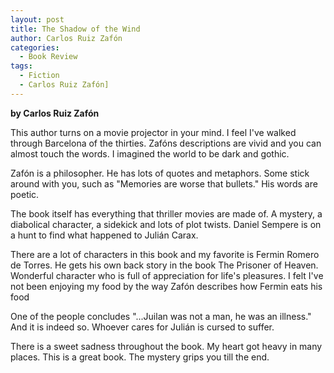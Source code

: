 ```yaml
---
layout: post
title: The Shadow of the Wind
author: Carlos Ruiz Zafón
categories: 
  - Book Review
tags: 
  - Fiction
  - Carlos Ruiz Zafón]
---
```


**by Carlos Ruiz Zafón**

This author turns on a movie projector in your mind. I feel I've walked through Barcelona of the thirties. Zafóns descriptions are vivid and you can almost touch the words. I imagined the world to be dark and gothic.

Zafón is a philosopher. He has lots of quotes and metaphors. Some stick around with you, such as "Memories are worse that bullets." His words are poetic.

The book itself has everything that thriller movies are made of. A mystery, a diabolical character, a sidekick and lots of plot twists. Daniel Sempere is on a hunt to find what happened to Julián Carax.

There are a lot of characters in this book and my favorite is Fermin Romero de Torres. He gets his own back story in the book The Prisoner of Heaven. Wonderful character who is full of appreciation for life's pleasures. I felt I've not been enjoying my food by the way Zafón describes how Fermin eats his food

One of the people concludes "...Juilan was not a man, he was an illness." And it is indeed so. Whoever cares for Julián is cursed to suffer.

There is a sweet sadness throughout the book. My heart got heavy in many places. This is a great book. The mystery grips you till the end.
